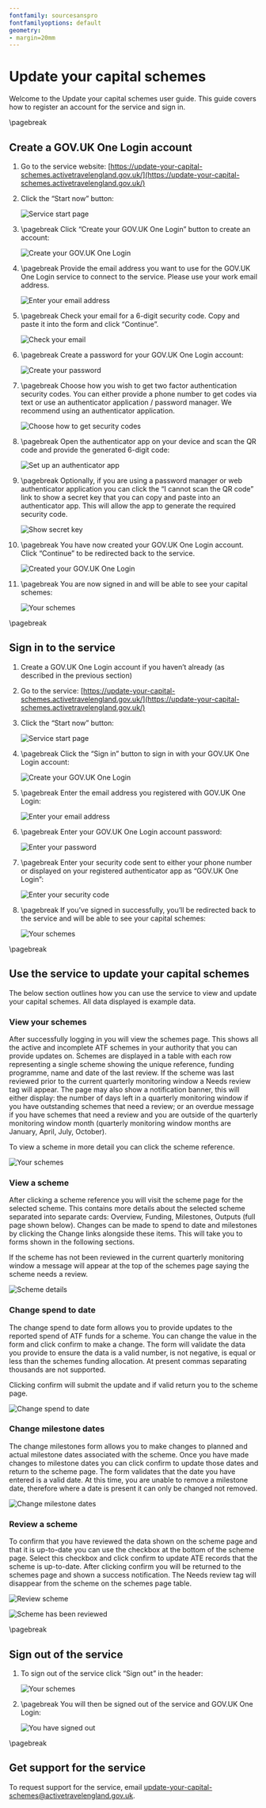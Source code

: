 ```yaml
---
fontfamily: sourcesanspro
fontfamilyoptions: default
geometry:
- margin=20mm
---
```


# Update your capital schemes 

Welcome to the Update your capital schemes user guide. This guide covers how to register an account for the service and
sign in. 

\pagebreak

## Create a GOV.UK One Login account 

1. Go to the service website:
   [https://update-your-capital-schemes.activetravelengland.gov.uk/](https://update-your-capital-schemes.activetravelengland.gov.uk/) 

1. Click the “Start now” button:

    ![Service start page](start.png)

1. \pagebreak Click “Create your GOV.UK One Login” button to create an account: 

    ![Create your GOV.UK One Login](create-or-sign-in.png)

1. \pagebreak Provide the email address you want to use for the GOV.UK One Login service to connect to the service.
   Please use your work email address. 

    ![Enter your email address](create-enter-email.png)

1. \pagebreak Check your email for a 6-digit security code. Copy and paste it into the form and click “Continue”.

    ![Check your email](create-check-email.png)

1. \pagebreak Create a password for your GOV.UK One Login account: 

    ![Create your password](create-password.png)

1. \pagebreak Choose how you wish to get two factor authentication security codes. You can either provide a phone number
   to get codes via text or use an authenticator application / password manager. We recommend using an authenticator
   application. 

    ![Choose how to get security codes](create-security-codes.png)

1. \pagebreak Open the authenticator app on your device and scan the QR code and provide the generated 6-digit code: 

    ![Set up an authenticator app](create-qr-code.png)

1. \pagebreak Optionally, if you are using a password manager or web authenticator application you can click the
   “I cannot scan the QR code” link to show a secret key that you can copy and paste into an authenticator app. This
   will allow the app to generate the required security code. 

    ![Show secret key](create-secret-key.png)

1. \pagebreak You have now created your GOV.UK One Login account. Click “Continue” to be redirected back to the service. 

    ![Created your GOV.UK One Login](create-success.png)

1. \pagebreak You are now signed in and will be able to see your capital schemes:

    ![Your schemes](schemes.png)

\pagebreak

## Sign in to the service 

1. Create a GOV.UK One Login account if you haven’t already (as described in the previous section) 

1. Go to the service:
   [https://update-your-capital-schemes.activetravelengland.gov.uk/](https://update-your-capital-schemes.activetravelengland.gov.uk/) 

1. Click the “Start now” button: 

    ![Service start page](start.png)

1. \pagebreak Click the “Sign in” button to sign in with your GOV.UK One Login account: 

    ![Create your GOV.UK One Login](create-or-sign-in.png)

1. \pagebreak Enter the email address you registered with GOV.UK One Login: 

    ![Enter your email address](sign-in-enter-email.png)

1. \pagebreak Enter your GOV.UK One Login account password: 

    ![Enter your password](sign-in-password.png)

1. \pagebreak Enter your security code sent to either your phone number or displayed on your registered authenticator
   app as “GOV.UK One Login”:

    ![Enter your security code](sign-in-security-code.png)

1. \pagebreak If you’ve signed in successfully, you’ll be redirected back to the service and will be able to see 
   your capital schemes:

    ![Your schemes](schemes.png)

\pagebreak

## Use the service to update your capital schemes 

The below section outlines how you can use the service to view and update your capital schemes. All data displayed is
example data.

### View your schemes

After successfully logging in you will view the schemes page. This shows all the active and incomplete ATF schemes in
your authority that you can provide updates on. Schemes are displayed in a table with each row representing a single
scheme showing the unique reference, funding programme, name and date of the last review. If the scheme was last 
reviewed prior to the current quarterly monitoring window a Needs review tag will appear. The page may also show a
notification banner, this will either display: the number of days left in a quarterly monitoring window if you have
outstanding schemes that need a review; or an overdue message if you have schemes that need a review and you are
outside of the quarterly monitoring window month (quarterly monitoring window months are January, April, July, October).

To view a scheme in more detail you can click the scheme reference.

![Your schemes](schemes.png)

### View a scheme

After clicking a scheme reference you will visit the scheme page for the selected scheme. This contains more details 
about the selected scheme separated into separate cards: Overview, Funding, Milestones, Outputs (full page shown below).
Changes can be made to spend to date and milestones by clicking the Change links alongside these items. This will 
take you to forms shown in the following sections. 
   
If the scheme has not been reviewed in the current quarterly monitoring window a message will appear at the top of 
the schemes page saying the scheme needs a review. 

![Scheme details](scheme.png)

### Change spend to date

The change spend to date form allows you to provide updates to the reported spend of ATF funds for a scheme. You can
change the value in the form and click confirm to make a change. The form will validate the data you provide to ensure
the data is a valid number, is not negative, is equal or less than the schemes funding allocation. At present commas
separating thousands are not supported.

Clicking confirm will submit the update and if valid return you to the scheme page. 

![Change spend to date](change-spend-to-date.png)

### Change milestone dates

The change milestones form allows you to make changes to planned and actual milestone dates associated with the scheme.
Once you have made changes to milestone dates you can click confirm to update those dates and return to the scheme page.
The form validates that the date you have entered is a valid date. At this time, you are unable to remove a milestone
date, therefore where a date is present it can only be changed not removed.

![Change milestone dates](change-milestone-dates.png)

### Review a scheme

To confirm that you have reviewed the data shown on the scheme page and that it is up-to-date you can use the checkbox
at the bottom of the scheme page. Select this checkbox and click confirm to update ATE records that the scheme is
up-to-date. After clicking confirm you will be returned to the schemes page and shown a success notification. The Needs
review tag will disappear from the scheme on the schemes page table.

![Review scheme](review.png)

![Scheme has been reviewed](review-success.png)

\pagebreak

## Sign out of the service

1. To sign out of the service click “Sign out” in the header:

   ![Your schemes](schemes.png)

1. \pagebreak You will then be signed out of the service and GOV.UK One Login:

   ![You have signed out](signed-out.png)

\pagebreak

## Get support for the service 

To request support for the service, email
[update-your-capital-schemes@activetravelengland.gov.uk](mailto:update-your-capital-schemes@activetravelengland.gov.uk). 
